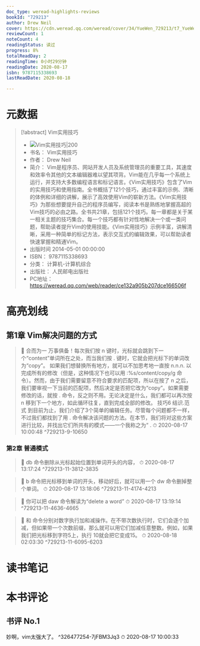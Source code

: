 ```yaml
---
doc_type: weread-highlights-reviews
bookId: "729213"
author: Drew Neil
cover: https://cdn.weread.qq.com/weread/cover/34/YueWen_729213/t7_YueWen_729213.jpg
reviewCount: 1
noteCount: 4
readingStatus: 读过
progress: 8%
totalReadDay: 2
readingTime: 0小时29分钟
readingDate: 2020-08-17
isbn: 9787115338693
lastReadDate: 2020-08-18

---
```

# 元数据
> [!abstract] Vim实用技巧
> - ![ Vim实用技巧|200](https://cdn.weread.qq.com/weread/cover/34/YueWen_729213/t7_YueWen_729213.jpg)
> - 书名： Vim实用技巧
> - 作者： Drew Neil
> - 简介： Vim是程序员、网站开发人员及系统管理员的重要工具，其速度和效率令其他的文本编辑器难以望其项背。Vim能在几乎每一个系统上运行，并支持大多数编程语言和标记语言。《Vim实用技巧》包含了Vim的实用技巧和使用指南。全书概括了121个技巧，通过丰富的示例、清晰的体例和详细的讲解，展示了高效使用Vim的崭新方法。《Vim实用技巧》为那些想要提升自己的程序员编写，阅读本书是熟练地掌握高超的Vim技巧的必由之路。全书共21章，包括121个技巧。每一章都是关于某一相关主题的技巧集合。每一个技巧都有针对性地解决一个或一类问题，帮助读者提升Vim的使用技能。《Vim实用技巧》示例丰富，讲解清晰，采用一种简单的标记方法，表示交互式的编辑效果，可以帮助读者快速掌握和精通Vim。
> - 出版时间 2014-05-01 00:00:00
> - ISBN： 9787115338693
> - 分类： 计算机-计算机综合
> - 出版社： 人民邮电出版社
> - PC地址：https://weread.qq.com/web/reader/ce132a905b207dce166506f

# 高亮划线

## 第1章 Vim解决问题的方式

> 📌 合而为一
万事俱备！每次我们按 n 键时，光标就会跳到下一个“content”单词所在之处，而当我们按 . 键时，它就会把光标下的单词改为“copy”。
如果我们想替换所有地方，就可以不加思考地一直按 n.n.n. 以完成所有的修改（但是，这种情况下也可以用 :%s/content/copy/g 命令）。然而，由于我们需要留意不符合要求的匹配项，所以在按了 n 之后，我们要审视一下当前的匹配项，然后决定是否把它改为“copy”。如果需要修改的话，就按 . 命令，反之则不用。无论决定是什么，我们都可以再次按 n 移到下一个地方，如此循环往复，直到完成全部的修改。
技巧6 结识.范式
到目前为止，我们介绍了3个简单的编辑任务。尽管每个问题都不一样，不过我们都找到了用 . 命令解决该问题的方法。在本节，我们将对这些方案进行比较，并找出它们所共有的模式——一个我称之为“ . 
> ⏱ 2020-08-17 10:00:48 ^729213-9-10650

### 第2章 普通模式

> 📌 db 命令删除从光标起始位置到单词开头的内容， 
> ⏱ 2020-08-17 13:17:24 ^729213-11-3812-3835

> 📌 b 命令把光标移到单词的开头，移动好后，就可以用一个 dw 命令删掉整个单词。 
> ⏱ 2020-08-17 13:18:06 ^729213-11-4174-4213

> 📌 你可以把 daw 命令解读为“delete a word” 
> ⏱ 2020-08-17 13:19:14 ^729213-11-4636-4665

> 📌 <C-a> 和 <C-x> 命令分别对数字执行加和减操作。在不带次数执行时，它们会逐个加减，但如果带一个次数前缀，那么就可以用它们加减任意整数。例如，如果我们把光标移到字符5上，执行 10<C-a>就会把它变成15。 
> ⏱ 2020-08-18 02:03:30 ^729213-11-6095-6203

# 读书笔记

# 本书评论

## 书评 No.1 
妙啊，vim太强大了。 ^326477254-7jFBM3Jq3
⏱ 2020-08-17 10:00:33
